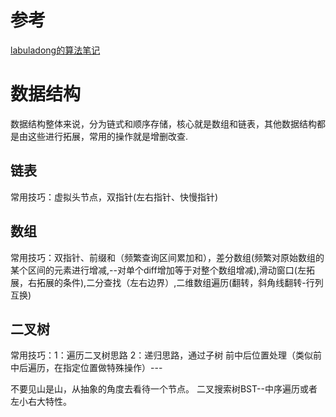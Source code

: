 # 参考
[labuladong的算法笔记](https://labuladong.github.io/algo/di-ling-zh-bfe1b/shuang-zhi-0f7cc/)

# 数据结构
数据结构整体来说，分为链式和顺序存储，核心就是数组和链表，其他数据结构都是由这些进行拓展，常用的操作就是增删改查.

## 链表
常用技巧：虚拟头节点，双指针(左右指针、快慢指针)
## 数组
常用技巧：双指针、前缀和（频繁查询区间累加和），差分数组(频繁对原始数组的某个区间的元素进行增减,--对单个diff增加等于对整个数组增减),滑动窗口(左拓展，右拓展的条件),二分查找（左右边界）,二维数组遍历(翻转，斜角线翻转-行列互换)
## 二叉树
常用技巧：1：遍历二叉树思路 2：递归思路，通过子树
前中后位置处理（类似前中后遍历，在指定位置做特殊操作）---

不要见山是山，从抽象的角度去看待一个节点。
二叉搜索树BST--中序遍历或者左小右大特性。